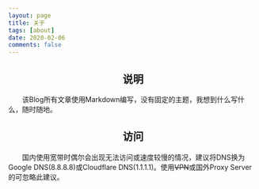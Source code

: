 ```yaml
---
layout: page
title: 关于
tags: [about]
date: 2020-02-06
comments: false
---
```


## <center>说明</center>
&emsp;&emsp;该Blog所有文章使用Markdown编写，没有固定的主题，我想到什么写什么，随时随地。
## <center>访问</center>
&emsp;&emsp;国内使用宽带时偶尔会出现无法访问或速度较慢的情况，建议将DNS换为Google DNS(8.8.8.8)或Cloudflare DNS(1.1.1.1)。使用~~VPN~~或国外Proxy Server的可忽略此建议。
